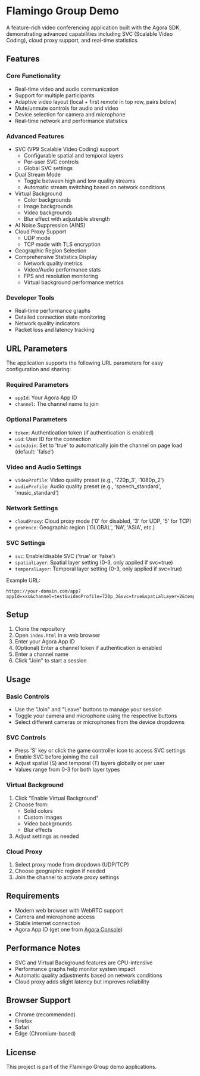 # Flamingo Group Demo

A feature-rich video conferencing application built with the Agora SDK, demonstrating advanced capabilities including SVC (Scalable Video Coding), cloud proxy support, and real-time statistics.

## Features

### Core Functionality
- Real-time video and audio communication
- Support for multiple participants
- Adaptive video layout (local + first remote in top row, pairs below)
- Mute/unmute controls for audio and video
- Device selection for camera and microphone
- Real-time network and performance statistics

### Advanced Features
- SVC (VP9 Scalable Video Coding) support
  - Configurable spatial and temporal layers
  - Per-user SVC controls
  - Global SVC settings
- Dual Stream Mode
  - Toggle between high and low quality streams
  - Automatic stream switching based on network conditions
- Virtual Background
  - Color backgrounds
  - Image backgrounds
  - Video backgrounds
  - Blur effect with adjustable strength
- AI Noise Suppression (AINS)
- Cloud Proxy Support
  - UDP mode
  - TCP mode with TLS encryption
- Geographic Region Selection
- Comprehensive Statistics Display
  - Network quality metrics
  - Video/Audio performance stats
  - FPS and resolution monitoring
  - Virtual background performance metrics

### Developer Tools
- Real-time performance graphs
- Detailed connection state monitoring
- Network quality indicators
- Packet loss and latency tracking

## URL Parameters

The application supports the following URL parameters for easy configuration and sharing:

### Required Parameters
- `appId`: Your Agora App ID
- `channel`: The channel name to join

### Optional Parameters
- `token`: Authentication token (if authentication is enabled)
- `uid`: User ID for the connection
- `autoJoin`: Set to 'true' to automatically join the channel on page load (default: 'false')

### Video and Audio Settings
- `videoProfile`: Video quality preset (e.g., '720p_3', '1080p_2')
- `audioProfile`: Audio quality preset (e.g., 'speech_standard', 'music_standard')

### Network Settings
- `cloudProxy`: Cloud proxy mode ('0' for disabled, '3' for UDP, '5' for TCP)
- `geoFence`: Geographic region ('GLOBAL', 'NA', 'ASIA', etc.)

### SVC Settings
- `svc`: Enable/disable SVC ('true' or 'false')
- `spatialLayer`: Spatial layer setting (0-3, only applied if svc=true)
- `temporalLayer`: Temporal layer setting (0-3, only applied if svc=true)

Example URL:
```
https://your-domain.com/app?appId=xxx&channel=test&videoProfile=720p_3&svc=true&spatialLayer=2&temporalLayer=3&autoJoin=false
```

## Setup

1. Clone the repository
2. Open `index.html` in a web browser
3. Enter your Agora App ID
4. (Optional) Enter a channel token if authentication is enabled
5. Enter a channel name
6. Click "Join" to start a session

## Usage

### Basic Controls
- Use the "Join" and "Leave" buttons to manage your session
- Toggle your camera and microphone using the respective buttons
- Select different cameras or microphones from the device dropdowns

### SVC Controls
- Press 'S' key or click the game controller icon to access SVC settings
- Enable SVC before joining the call
- Adjust spatial (S) and temporal (T) layers globally or per user
- Values range from 0-3 for both layer types

### Virtual Background
1. Click "Enable Virtual Background"
2. Choose from:
   - Solid colors
   - Custom images
   - Video backgrounds
   - Blur effects
3. Adjust settings as needed

### Cloud Proxy
1. Select proxy mode from dropdown (UDP/TCP)
2. Choose geographic region if needed
3. Join the channel to activate proxy settings

## Requirements
- Modern web browser with WebRTC support
- Camera and microphone access
- Stable internet connection
- Agora App ID (get one from [Agora Console](https://console.agora.io/))

## Performance Notes
- SVC and Virtual Background features are CPU-intensive
- Performance graphs help monitor system impact
- Automatic quality adjustments based on network conditions
- Cloud proxy adds slight latency but improves reliability

## Browser Support
- Chrome (recommended)
- Firefox
- Safari
- Edge (Chromium-based)

## License
This project is part of the Flamingo Group demo applications.
